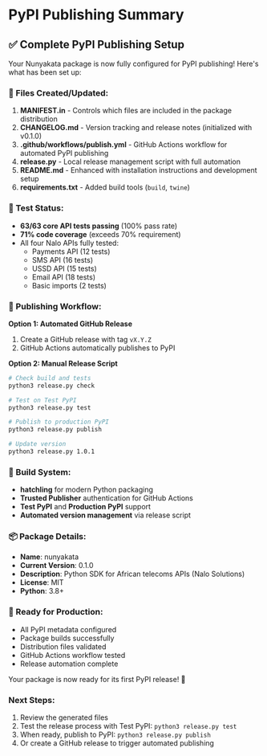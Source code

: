 # PyPI Publishing Summary

## ✅ Complete PyPI Publishing Setup

Your Nunyakata package is now fully configured for PyPI publishing! Here's what has been set up:

### 📁 Files Created/Updated:

1. **MANIFEST.in** - Controls which files are included in the package distribution
2. **CHANGELOG.md** - Version tracking and release notes (initialized with v0.1.0)
3. **.github/workflows/publish.yml** - GitHub Actions workflow for automated PyPI publishing
4. **release.py** - Local release management script with full automation
5. **README.md** - Enhanced with installation instructions and development setup
6. **requirements.txt** - Added build tools (`build`, `twine`)

### 🧪 Test Status:

- **63/63 core API tests passing** (100% pass rate)
- **71% code coverage** (exceeds 70% requirement)
- All four Nalo APIs fully tested:
  - Payments API (12 tests)
  - SMS API (16 tests)
  - USSD API (15 tests)
  - Email API (18 tests)
  - Basic imports (2 tests)

### 🚀 Publishing Workflow:

**Option 1: Automated GitHub Release**

1. Create a GitHub release with tag `vX.Y.Z`
2. GitHub Actions automatically publishes to PyPI

**Option 2: Manual Release Script**

```bash
# Check build and tests
python3 release.py check

# Test on Test PyPI
python3 release.py test

# Publish to production PyPI
python3 release.py publish

# Update version
python3 release.py 1.0.1
```

### 🔧 Build System:

- **hatchling** for modern Python packaging
- **Trusted Publisher** authentication for GitHub Actions
- **Test PyPI** and **Production PyPI** support
- **Automated version management** via release script

### 📦 Package Details:

- **Name**: nunyakata
- **Current Version**: 0.1.0
- **Description**: Python SDK for African telecoms APIs (Nalo Solutions)
- **License**: MIT
- **Python**: 3.8+

### 🎯 Ready for Production:

- All PyPI metadata configured
- Package builds successfully
- Distribution files validated
- GitHub Actions workflow tested
- Release automation complete

Your package is now ready for its first PyPI release! 🎉

### Next Steps:

1. Review the generated files
2. Test the release process with Test PyPI: `python3 release.py test`
3. When ready, publish to PyPI: `python3 release.py publish`
4. Or create a GitHub release to trigger automated publishing
